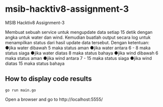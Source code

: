 # msib-hacktiv8-assignment-3
MSIB Hacktiv8 Assignment-3

Membuat sebuah service untuk mengupdate data setiap 15 detik dengan angka untuk water dan wind.
Kemudian buatlah output secara log untuk menampilkan status dari hasil update data tersebut.
Dengan ketentuan:
●jika water dibawah 5 maka status aman
●jika water antara 6 - 8 maka status siaga
●jika water diatas 8 maka status bahaya
●jika wind dibawah 6 maka status aman
●jika wind antara 7 - 15 maka status siaga
●jika wind diatas 15 maka status bahaya

## How to display code results

```
go run main.go
```
Open a browser and go to http://localhost:5555/
